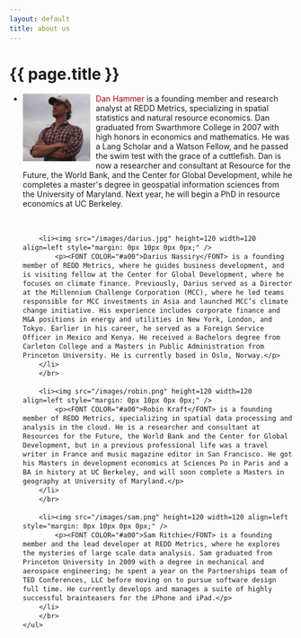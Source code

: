 ```yaml
---
layout: default
title: about us
---
```


{{ page.title }}
================
<div id="person">
	<ul class="person">
		<li><img src="/images/dan.png" height=120 width=120 align=left style="margin: 0px 10px 0px 0px;" /> 
			<p><FONT COLOR="#a00">Dan Hammer</FONT> is a founding member and research analyst at REDD Metrics, specializing in spatial statistics and natural resource economics.  Dan graduated from Swarthmore College in 2007 with high honors in economics and mathematics. He was a Lang Scholar and a Watson Fellow, and he passed the swim test with the grace of a cuttlefish.  Dan is now a researcher and consultant at Resource for the Future, the World Bank, and the Center for Global Development, while he completes a master's degree in geospatial information sciences from the University of Maryland.  Next year, he will begin a PhD in resource economics at UC Berkeley. </p>
		</li> 
		</br>
		
		<li><img src="/images/darius.jpg" height=120 width=120 align=left style="margin: 0px 10px 0px 0px;" /> 
			<p><FONT COLOR="#a00">Darius Nassiry</FONT> is a founding member of REDD Metrics, where he guides business development, and is visiting fellow at the Center for Global Development, where he focuses on climate finance. Previously, Darius served as a Director at the Millennium Challenge Corporation (MCC), where he led teams responsible for MCC investments in Asia and launched MCC’s climate change initiative. His experience includes corporate finance and M&A positions in energy and utilities in New York, London, and Tokyo. Earlier in his career, he served as a Foreign Service Officer in Mexico and Kenya. He received a Bachelors degree from Carleton College and a Masters in Public Administration from Princeton University. He is currently based in Oslo, Norway.</p>
		</li> 
		</br>
		
		<li><img src="/images/robin.png" height=120 width=120 align=left style="margin: 0px 10px 0px 0px;" /> 
			<p><FONT COLOR="#a00">Robin Kraft</FONT> is a founding member of REDD Metrics, specializing in spatial data processing and analysis in the cloud. He is a researcher and consultant at Resources for the Future, the World Bank and the Center for Global Development, but in a previous professional life was a travel writer in France and music magazine editor in San Francisco. He got his Masters in development economics at Sciences Po in Paris and a BA in history at UC Berkeley, and will soon complete a Masters in geography at University of Maryland.</p>
		</li> 
		</br>
		
		<li><img src="/images/sam.png" height=120 width=120 align=left style="margin: 0px 10px 0px 0px;" /> 
			<p><FONT COLOR="#a00">Sam Ritchie</FONT> is a founding member and the lead developer at REDD Metrics, where he explores the mysteries of large scale data analysis. Sam graduated from Princeton University in 2009 with a degree in mechanical and aerospace engineering; he spent a year on the Partnerships team of TED Conferences, LLC before moving on to pursue software design full time. He currently develops and manages a suite of highly successful brainteasers for the iPhone and iPad.</p>
		</li> 
		</br>
	</ul>
</div>

